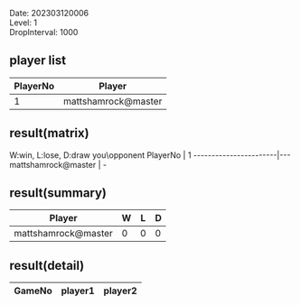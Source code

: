 Date: 202303120006  
Level: 1  
DropInterval: 1000  
## player list
PlayerNo  |  Player
----------|---------------------
1         |  mattshamrock@master
## result(matrix)
W:win, L:lose, D:draw
you\opponent PlayerNo  |  1
-----------------------|---
mattshamrock@master    |  -
## result(summary)
Player               |  W  |  L  |  D
---------------------|-----|-----|---
mattshamrock@master  |  0  |  0  |  0
## result(detail)
GameNo  |  player1  |  player2
--------|-----------|---------
